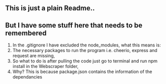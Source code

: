 ## This is just a plain Readme..
## But I have some stuff here that needs to be remembered

1. In the .gitignore I have excluded the node_modules, what this means is:
2. The necessary packages to run the program i.e. cheerio, express and request are missing,
3. So what to do is after pulling the code just go to terminal and run npm install in the Webscraper folder,
4. Why? This is because package.json contains the information of the dependancies
